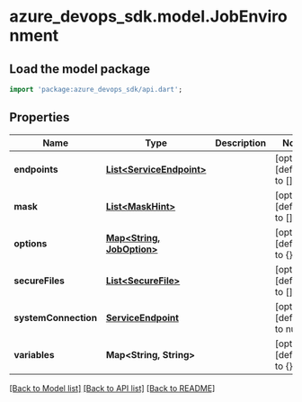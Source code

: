# azure_devops_sdk.model.JobEnvironment

## Load the model package
```dart
import 'package:azure_devops_sdk/api.dart';
```

## Properties
Name | Type | Description | Notes
------------ | ------------- | ------------- | -------------
**endpoints** | [**List&lt;ServiceEndpoint&gt;**](ServiceEndpoint.md) |  | [optional] [default to []]
**mask** | [**List&lt;MaskHint&gt;**](MaskHint.md) |  | [optional] [default to []]
**options** | [**Map&lt;String, JobOption&gt;**](JobOption.md) |  | [optional] [default to {}]
**secureFiles** | [**List&lt;SecureFile&gt;**](SecureFile.md) |  | [optional] [default to []]
**systemConnection** | [**ServiceEndpoint**](ServiceEndpoint.md) |  | [optional] [default to null]
**variables** | **Map&lt;String, String&gt;** |  | [optional] [default to {}]

[[Back to Model list]](../README.md#documentation-for-models) [[Back to API list]](../README.md#documentation-for-api-endpoints) [[Back to README]](../README.md)



